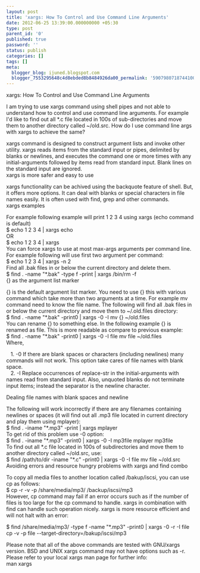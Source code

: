 ```yaml
---
layout: post
title: 'xargs: How To Control and Use Command Line Arguments'
date: 2012-06-25 13:39:00.000000000 +05:30
type: post
parent_id: '0'
published: true
password: ''
status: publish
categories: []
tags: []
meta:
  blogger_blog: ijuned.blogspot.com
  blogger_7553295648c4d8ebded8b8484926da00_permalink: '5907980718744100592'
---
```

<div dir="ltr" style="text-align:left;">xargs: How To Control and Use Command Line Arguments</p>
<p>I am trying  to use xargs command using shell pipes and not able to understand how to  control and use command line arguments. For example I'd like to find  out all *.c file located in 100s of sub-directories and move them to  another directory called ~/old.src. <span class="IL_AD" id="IL_AD10">How do I<span class="IL_AD_ICON"></span></span> use command line args with xargs to achieve the same?</p>
<p>xargs command is designed <span class="IL_AD" id="IL_AD8">to construct<span class="IL_AD_ICON"></span></span> argument lists and invoke other utility. xargs reads items from <span class="IL_AD" id="IL_AD7">the standard<span class="IL_AD_ICON"></span></span> input or pipes, delimited by blanks or newlines, and executes the command one or more times with any initial-arguments followed by items read from standard input. Blank lines on the standard input are ignored.<br />xargs is more safer and easy to use</p>
<p>xargs  functionality can be achived using the backquote feature of shell. But,  it offers more options. It can deal with blanks or special characters  in file names easily. It is often used with find, grep and other  commands.<br />xargs examples</p>
<p>For example following example will print 1 2 3 4 using xargs (echo command is default)<br />$ echo 1 2 3 4 | xargs echo<br />OR<br />$ echo 1 2 3 4 | xargs<br />You can force xargs to use at most max-args arguments per command line. For example following will use first two argument per command:<br />$ echo 1 2 3 4 | xargs -n 2<br />Find all .bak files in or below the current directory and delete them.<br />$ find . -name "*.bak" -type f -print | xargs /bin/rm -f<br />{} as the argument list marker</p>
<p>{} is the default argument list marker. You need to use {} this with various command which take more than two arguments <span class="IL_AD" id="IL_AD12">at a time<span class="IL_AD_ICON"></span></span>.  For example mv command need to know the file name. The following will  find all .bak files in or below the current directory and move them to  ~/.old.files directory:<br />$ find . -name "*.bak" -print0 | xargs -0 -I mv {} ~/old.files<br />You  can rename {} to something else. In the following example {} is renamed  as file. This is more readable as compare to previous example:<br />$ find . -name "*.bak" -print0 | xargs -0 -I file mv file ~/old.files<br />Where,</p>
<p>    1. -0 If there are blank spaces or characters (including newlines)  many commands will not work. This option take cares of file names with  blank space.<br />   2. -I Replace occurrences of replace-str in the initial-arguments  with names read from standard input. Also, unquoted blanks do not  terminate input items; instead the separator is the newline character.</p>
<p>Dealing file names with blank spaces and newline</p>
<p>The  following will work incorrectly if there are any filenames containing  newlines or spaces (it will find out all .mp3 file located in current  directory and play them using mplayer):<br />$ find . -iname "*.mp3" -print | xargs mplayer<br />To get rid of this problem use -0 option:<br />$ find . -iname "*.mp3" -print0 | xargs -0 -I mp3file mplayer mp3file<br />To find out all *.c file located in 100s of subdirectories and move them to another directory called ~/old.src, use:<br />$ find /path/to/dir -iname "*.c" -print0 | xargs -0 -I file mv file ~/old.src<br />Avoiding errors and <span class="IL_AD" id="IL_AD4">resource<span class="IL_AD_ICON"></span></span> hungry problems with xargs and find combo</p>
<p>To copy all media files to another location called /bakup/iscsi, you can use cp as follows:<br />$ cp -r -v -p /share/media/mp3/ /backup/iscsi/mp3<br />However, cp command may fail if an error occurs such as if <span class="IL_AD" id="IL_AD1">the number<span class="IL_AD_ICON"></span></span> of files is too large for the cp command to handle. xargs in <span class="IL_AD" id="IL_AD9">combination<span class="IL_AD_ICON"></span></span> with find can handle such operation nicely. xargs is more resource <span class="IL_AD" id="IL_AD2">efficient<span class="IL_AD_ICON"></span></span> and will not halt with an error:</p>
<p>$ find /share/media/mp3/ -type f -name "*.mp3" -print0 | xargs -0 -r -I file cp -v -p file --target-directory=/bakup/iscsi/mp3</p>
<p>Please note that <span class="IL_AD" id="IL_AD3">all of the above<span class="IL_AD_ICON"></span></span> commands are tested with GNU/xargs version. BSD and UNIX xargs command  may not have options such as -r. Please refer to your local xargs man  page for further info:<br />man xargs</div>
